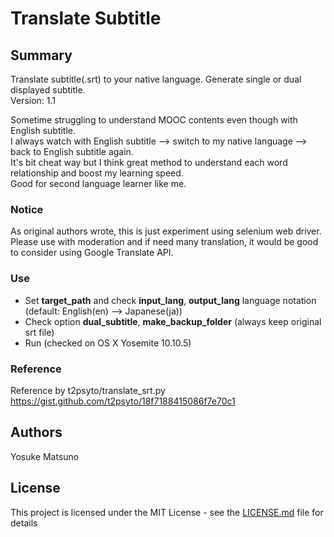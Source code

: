 

# Translate Subtitle


## Summary

Translate subtitle(.srt) to your native language. Generate single or dual displayed subtitle.  
Version: 1.1

Sometime struggling to understand MOOC contents even though with English subtitle.  
I always watch with English subtitle --> switch to my native language --> back to English subtitle again.  
It's bit cheat way but I think great method to understand each word relationship and boost my learning speed.  
Good for second language learner like me.

### Notice

As original authors wrote, this is just experiment using selenium web driver.  
Please use with moderation and if need many translation, it would be good to consider using Google Translate API.

### Use

- Set **target_path** and check **input_lang**, **output_lang** language notation (default: English(en) --> Japanese(ja))  
- Check option **dual_subtitle**, **make_backup_folder** (always keep original srt file)  
- Run (checked on OS X Yosemite 10.10.5)

### Reference

Reference by t2psyto/translate_srt.py  
https://gist.github.com/t2psyto/18f7188415086f7e70c1

## Authors

Yosuke Matsuno

## License

This project is licensed under the MIT License - see the [LICENSE.md](LICENSE.md) file for details
